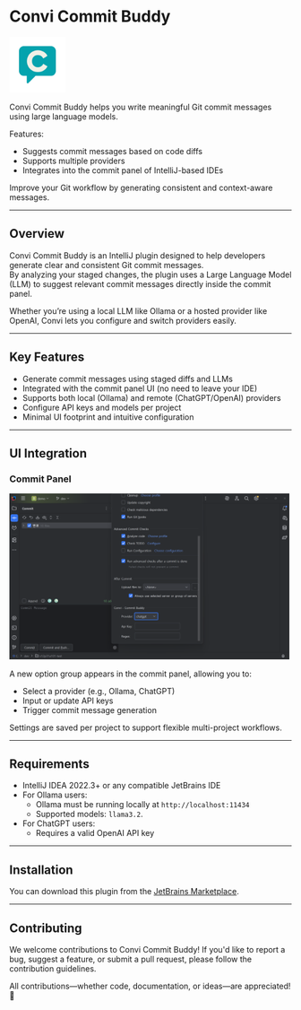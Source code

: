 # Convi Commit Buddy

<img src="docs/commit-buddy-logo.png" width="100" height="100"/>

<!-- Plugin description -->
Convi Commit Buddy helps you write meaningful Git commit messages using large language models.

Features:
- Suggests commit messages based on code diffs
- Supports multiple providers
- Integrates into the commit panel of IntelliJ-based IDEs

Improve your Git workflow by generating consistent and context-aware messages.
<!-- Plugin description end -->

---

## Overview

Convi Commit Buddy is an IntelliJ plugin designed to help developers generate clear and consistent Git commit messages.  
By analyzing your staged changes, the plugin uses a Large Language Model (LLM) to suggest relevant commit messages directly inside the commit panel.

Whether you’re using a local LLM like Ollama or a hosted provider like OpenAI, Convi lets you configure and switch providers easily.

---

## Key Features

- Generate commit messages using staged diffs and LLMs
- Integrated with the commit panel UI (no need to leave your IDE)
- Supports both local (Ollama) and remote (ChatGPT/OpenAI) providers
- Configure API keys and models per project
- Minimal UI footprint and intuitive configuration

---

## UI Integration

### Commit Panel

<img src="docs/commit_panel.png"  width="500" />

A new option group appears in the commit panel, allowing you to:

- Select a provider (e.g., Ollama, ChatGPT)
- Input or update API keys
- Trigger commit message generation

Settings are saved per project to support flexible multi-project workflows.

---

## Requirements

- IntelliJ IDEA 2022.3+ or any compatible JetBrains IDE
- For Ollama users:
    - Ollama must be running locally at `http://localhost:11434`
    - Supported models: `llama3.2`.
- For ChatGPT users:
    - Requires a valid OpenAI API key

---

## Installation

You can download this plugin from the [JetBrains Marketplace](https://plugins.jetbrains.com/).

---

## Contributing
We welcome contributions to Convi Commit Buddy!
If you'd like to report a bug, suggest a feature, or submit a pull request, please follow the contribution guidelines.

All contributions—whether code, documentation, or ideas—are appreciated! 🙌